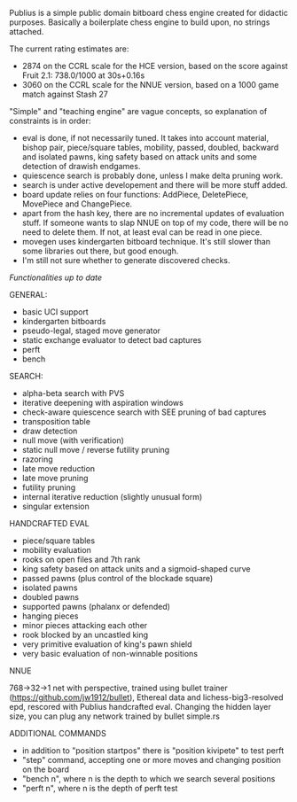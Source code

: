 Publius is a simple public domain bitboard chess engine created for didactic purposes. Basically a boilerplate chess engine to build upon, no strings attached.

The current rating estimates are: 
- 2874 on the CCRL scale for the HCE version, based on the score against Fruit 2.1: 738.0/1000 at 30s+0.16s
- 3060 on the CCRL scale for the NNUE version, based on a 1000 game match against Stash 27

"Simple" and "teaching engine" are vague concepts, so explanation of constraints is in order:

- eval is done, if not necessarily tuned. It takes into account material, bishop pair, piece/square tables, mobility, passed, doubled, backward and isolated pawns, king safety based on attack units and some detection of drawish endgames.
- quiescence search is probably done, unless I make delta pruning work.
- search is under active developement and there will be more stuff added.
- board update relies on four functions: AddPiece, DeletePiece, MovePiece and ChangePiece.
- apart from the hash key, there are no incremental updates of evaluation stuff. If someone wants to slap NNUE on top of my code, there will be no need to delete them. If not, at least eval can be read in one piece.
- movegen uses kindergarten bitboard technique. It's still slower than some libraries out there, but good enough.
- I'm still not sure whether to generate discovered checks.

*Functionalities up to date*

GENERAL:

- basic UCI support
- kindergarten bitboards
- pseudo-legal, staged move generator
- static exchange evaluator to detect bad captures
- perft
- bench

SEARCH:

- alpha-beta search with PVS
- iterative deepening with aspiration windows
- check-aware quiescence search with SEE pruning of bad captures
- transposition table
- draw detection
- null move (with verification)
- static null move / reverse futility pruning
- razoring
- late move reduction
- late move pruning
- futility pruning
- internal iterative reduction (slightly unusual form)
- singular extension

HANDCRAFTED EVAL

- piece/square tables
- mobility evaluation
- rooks on open files and 7th rank
- king safety based on attack units and a sigmoid-shaped curve
- passed pawns (plus control of the blockade square) 
- isolated pawns
- doubled pawns
- supported pawns (phalanx or defended)
- hanging pieces
- minor pieces attacking each other
- rook blocked by an uncastled king
- very primitive evaluation of king's pawn shield
- very basic evaluation of non-winnable positions

NNUE

768->32->1 net with perspective, trained using bullet trainer (https://github.com/jw1912/bullet), 
Ethereal data and lichess-big3-resolved epd, rescored with Publius handcrafted eval. Changing
the hidden layer size, you can plug any network trained by bullet simple.rs

ADDITIONAL COMMANDS

- in addition to "position startpos" there is "position kivipete" to test perft
- "step" command, accepting one or more moves and changing position on the board
- "bench n", where n is the depth to which we search several positions
- "perft n", where n is the depth of perft test
